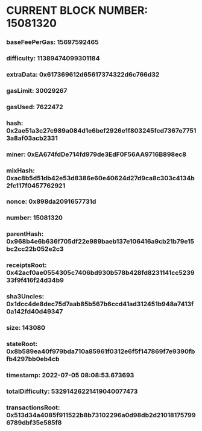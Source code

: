 # CURRENT BLOCK NUMBER: 15081320

### baseFeePerGas: 15697592465
### difficulty: 11389474099301184
### extraData: 0x617369612d65617374322d6c766d32
### gasLimit: 30029267
### gasUsed: 7622472
### hash: 0x2ae51a3c27c989a084d1e6bef2926e1f803245fcd7367e77513a8af03acb2331
### miner: 0xEA674fdDe714fd979de3EdF0F56AA9716B898ec8
### mixHash: 0xac8b5d51db42e53d8386e60e40624d27d9ca8c303c4134b2fc117f0457762921
### nonce: 0x898da2091657731d
### number: 15081320
### parentHash: 0x968b4e6b636f705df22e989baeb137e106416a9cb21b79e15bc2cc22b052e2c3
### receiptsRoot: 0x42acf0ae0554305c7406bd930b578b428fd8231141cc523933f9f416f24d34b9
### sha3Uncles: 0x1dcc4de8dec75d7aab85b567b6ccd41ad312451b948a7413f0a142fd40d49347
### size: 143080
### stateRoot: 0x8b589ea40f979bda710a85961f0312e6f5f147869f7e9390fbfb4297bb0eb4cb
### timestamp: 2022-07-05 08:08:53.673693
### totalDifficulty: 53291426221419040077473
### transactionsRoot: 0x513d34a4085f911522b8b73102296a0d98db2d210181757996789dbf35e585f8

